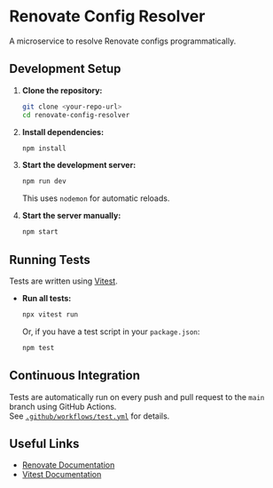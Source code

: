 # Renovate Config Resolver

A microservice to resolve Renovate configs programmatically.

## Development Setup

1. **Clone the repository:**
   ```sh
   git clone <your-repo-url>
   cd renovate-config-resolver
   ```

2. **Install dependencies:**
   ```sh
   npm install
   ```

3. **Start the development server:**
   ```sh
   npm run dev
   ```
   This uses `nodemon` for automatic reloads.

4. **Start the server manually:**
   ```sh
   npm start
   ```

## Running Tests

Tests are written using [Vitest](https://vitest.dev/).

- **Run all tests:**
  ```sh
  npx vitest run
  ```
  Or, if you have a test script in your `package.json`:
  ```sh
  npm test
  ```

## Continuous Integration

Tests are automatically run on every push and pull request to the `main` branch using GitHub Actions.  
See [`.github/workflows/test.yml`](.github/workflows/test.yml) for details.

## Useful Links

- [Renovate Documentation](https://docs.renovatebot.com/)
- [Vitest Documentation](https://vitest.dev/)
